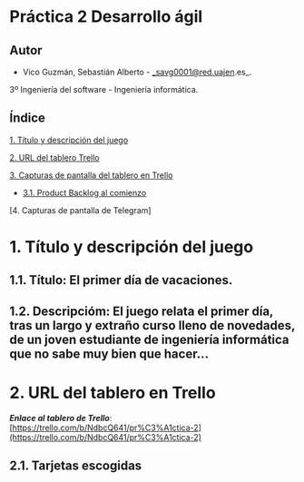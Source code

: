 <a name="top"></a>

# Práctica 2 Desarrollo ágil

## Autor

- Vico Guzmán, Sebastián Alberto - _savg0001@red.uajen.es_.

3º Ingeniería del software - Ingeniería informática.

## Índice

[1. Título y descripción del juego](#titulo)

[2. URL del tablero Trello](#trello)

[3. Capturas de pantalla del tablero en Trello](#sprint2)

- [3.1. Product Backlog al comienzo](#tarjetas2)

[4. Capturas de pantalla de Telegram]


<a name="titulo"></a>

# 1. Título y descripción del juego

## 1.1. Título: El primer día de vacaciones.

## 1.2. Descripcióm: El juego relata el primer día, tras un largo y extraño curso lleno de novedades, de un joven estudiante de ingeniería informática que no sabe muy bien que hacer...

# 2. URL del tablero en Trello

**_Enlace al tablero de Trello_**: [https://trello.com/b/NdbcQ641/pr%C3%A1ctica-2](https://trello.com/b/NdbcQ641/pr%C3%A1ctica-2)

<a name="tarjetas1"></a>

## 2.1. Tarjetas escogidas